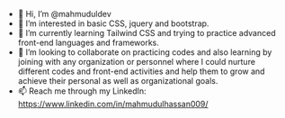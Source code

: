 - 👋 Hi, I’m @mahmuduldev
- 👀 I’m interested in basic CSS, jquery and bootstrap.
- 🌱 I’m currently learning Tailwind CSS and trying to practice advanced front-end languages and frameworks.
- 💞️ I’m looking to collaborate on practicing codes and also learning by joining with any organization or personnel where I could nurture different codes and front-end activities and help them to grow and achieve their personal as well as organizational goals.
- 📫 Reach me through my LinkedIn: https://www.linkedin.com/in/mahmudulhassan009/

<!---
mahmuduldev/mahmuduldev is a ✨ special ✨ repository because its `README.md` (this file) appears on your GitHub profile.
You can click the Preview link to take a look at your changes.
--->
